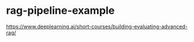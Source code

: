 # rag-pipeline-example

https://www.deeplearning.ai/short-courses/building-evaluating-advanced-rag/
